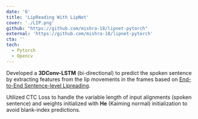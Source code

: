 ```yaml
---
date: '6'
title: 'LipReading With LipNet'
cover: './LIP.png'
github: "https://github.com/mishra-18/lipnet-pytorch"
external: 'https://github.com/mishra-18/lipnet-pytorch'
cta: ''
tech:
  - Pytorch
  - Opencv
---
```


Developed a <b>3DConv-LSTM</b> (bi-directional) to predict the spoken sentence by extracting features from the lip movements in the frames based on [End-to-End Sentence-level Lipreading](https://github.com/mishra-18/lipnet-pytorch).

Utilized CTC Loss to handle the variable length of input alignments (spoken sentence) and weights initialized with <b>He</b> (Kaiming normal) initialization to avoid blank-index predictions.